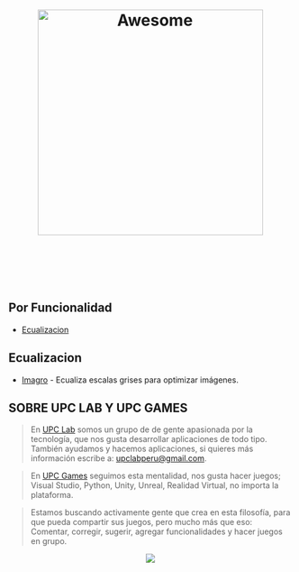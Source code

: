 <h1 align="center">
	<img width="400" src="https://cdn.rawgit.com/upclab/Imagen/ee67384a/awesome-upc.svg" alt="Awesome">
	<br>
	<br>
</h1>

<br>
<br>

## Por Funcionalidad

- [Ecualizacion](#ecualizacion)

## Ecualizacion

- [Imagro](https://github.com/upclab/Imagro) - Ecualiza escalas grises para optimizar imágenes.


## SOBRE UPC LAB Y UPC GAMES
> En [UPC Lab](https://github.com/upclab) somos un grupo de  de gente apasionada por la tecnología, que nos gusta desarrollar aplicaciones de todo tipo.
> También ayudamos y hacemos aplicaciones, si quieres más información escribe a: <upclabperu@gmail.com>.

> En [UPC Games](https://github.com/upcgames) seguimos esta mentalidad, nos gusta hacer juegos; Visual Studio, Python, Unity, Unreal, Realidad Virtual, no importa la plataforma.  

> Estamos buscando activamente gente que crea en esta filosofía, para que pueda compartir sus juegos, pero mucho más que eso: 
> Comentar, corregir, sugerir, agregar funcionalidades y hacer juegos en grupo.

<div align="center">
  <a href="https://github.com/upclab">
    <img src="https://cloud.githubusercontent.com/assets/9372893/16879913/501dca4a-4a78-11e6-9783-3600e0b260d8.png">
  </a>
</div>

